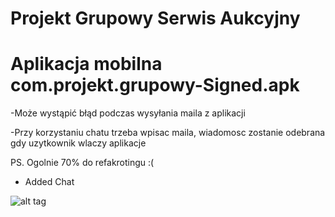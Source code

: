 # Projekt Grupowy Serwis Aukcyjny

# Aplikacja mobilna com.projekt.grupowy-Signed.apk

-Może wystąpić błąd podczas wysyłania maila z aplikacji 

-Przy korzystaniu chatu trzeba wpisac maila, wiadomosc zostanie odebrana gdy uzytkownik wlaczy aplikacje

PS. Ogolnie 70% do refakrotingu :(

- Added Chat

![alt tag](https://s31.postimg.org/irlom3km3/ssss.png)
